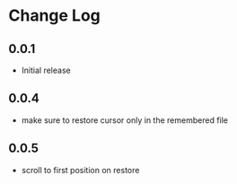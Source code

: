 # Change Log

## 0.0.1

- Initial release

## 0.0.4

- make sure to restore cursor only in the remembered file

## 0.0.5

- scroll to first position on restore
